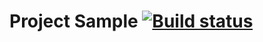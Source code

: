 # Project Sample [![Build status](https://ci.appveyor.com/api/projects/status/f77arv6653i458fn/branch/main?svg=true)](https://ci.appveyor.com/project/VitaliyVR55/esho/branch/main)
